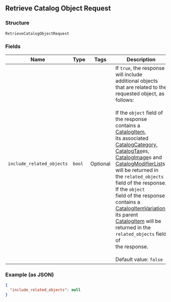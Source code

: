 ## Retrieve Catalog Object Request

### Structure

`RetrieveCatalogObjectRequest`

### Fields

| Name | Type | Tags | Description |
|  --- | --- | --- | --- |
| `include_related_objects` | `bool` | Optional | If `true`, the response will include additional objects that are related to the<br>requested object, as follows:<br><br>If the `object` field of the response contains a [CatalogItem](#type-catalogitem),<br>its associated [CatalogCategory](#type-catalogcategory), [CatalogTax](#type-catalogtax)es,<br>[CatalogImage](#type-catalogimage)s and [CatalogModifierList](#type-catalogmodifierlist)s<br>will be returned in the `related_objects` field of the response. If the `object`<br>field of the response contains a [CatalogItemVariation](#type-catalogitemvariation),<br>its parent [CatalogItem](#type-catalogitem) will be returned in the `related_objects` field of <br>the response.<br><br>Default value: `false` |

### Example (as JSON)

```json
{
  "include_related_objects": null
}
```

